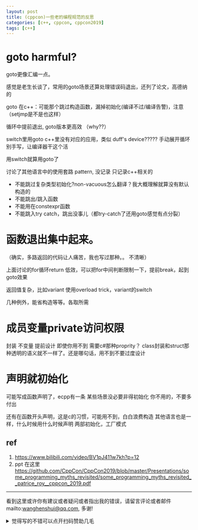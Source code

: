 ```yaml
---
layout: post
title: (cppcon)一些老的编程规范的反思
categories: [c++, cppcon, cppcon2019]
tags: [c++]
---
```

  



# goto harmful?

goto更像汇编一点。

感觉是老生长谈了，常用的goto场景还算处理错误码退出，还列了论文，高德纳的

goto 在c++：可能那个跳过构造函数，漏掉初始化(编译不过/编译告警)，注意（setjmp是不是也这样）

循环中提前退出, goto版本更高效 （why??）

switch里用goto c++里没有对应的应用，类似 duff's device????? 手动展开循环
别手写，让编译器干这个活

用switch就算用goto了

讨论了其他语言中的使用套路 pattern, 没记录 只记录c++相关的

- 不能跳过复杂类型初始化?non-vacuous怎么翻译？我大概理解就算没有默认构造的
- 不能跳出/跳入函数
- 不能用在constexpr函数
- 不能跳入try catch，跳出没事儿（都try-catch了还用goto感觉有点分裂）




# 函数退出集中起来。
（确实，多路返回的代码让人痛苦，我也写过那种。。 不清晰）

上面讨论的for循环return 低效，可以把for中间判断限制一下，提前break，起到goto效果


返回值复杂，比如variant 使用overload trick，variant的switch

几种例外，能省构造等等。各取所需


# 成员变量private访问权限

封装
不变量
提前设计 即使你用不到 需要c#那种proprity？
class封装和struct那种透明的语义就不一样了。还是哪句话，用不到不要过度设计


# 声明就初始化

可能写成函数声明了，ecpp有一条
某些场景没必要非得初始化
你不用的，不要多付出

还有在函数开头声明，这是c的习惯，可能用不到，白白浪费构造
其他语言也是一样，什么时候用什么时候声明
两部初始化，工厂模式




## ref

1. https://www.bilibili.com/video/BV1pJ411w7kh?p=12
2. ppt 在这里 https://github.com/CppCon/CppCon2019/blob/master/Presentations/some_programming_myths_revisited/some_programming_myths_revisited__patrice_roy__cppcon_2019.pdf

   

---
看到这里或许你有建议或者疑问或者指出我的错误，请留言评论或者邮件mailto:wanghenshui@qq.com, 多谢! 
<details>
<summary>觉得写的不错可以点开扫码赞助几毛</summary>
![微信转账](https://wanghenshui.github.io/assets/wepay.png)
</details>
